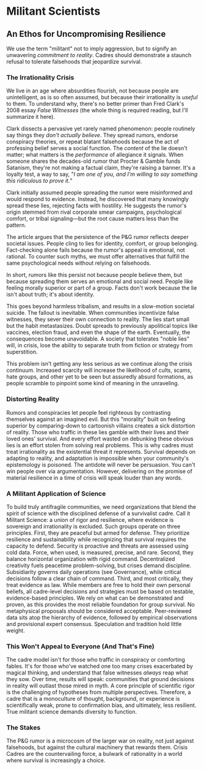 # Militant Scientists

## An Ethos for Uncompromising Resilience

We use the term "militant" not to imply aggression, but to signify an unwavering _commitment to reality_. Cadres should demonstrate a staunch refusal to tolerate falsehoods that jeopardize survival.

### The Irrationality Crisis

We live in an age where absurdities flourish, not because people are unintelligent, as is so often assumed, but because their irrationality is _useful_ to them. To understand why, there's no better primer than Fred Clark's 2008 essay _False Witnesses_ (the whole thing is required reading, but I'll summarize it here).

Clark dissects a pervasive yet rarely named phenomenon: people routinely say things they _don't actually believe_. They spread rumors, endorse conspiracy theories, or repeat blatant falsehoods because the act of professing belief serves a social function. The _content_ of the lie doesn't matter; what matters is the _performance_ of allegiance it signals. When someone shares the decades-old rumor that Procter & Gamble funds Satanism, they're not making a factual claim, they're raising a banner. It's a loyalty test, a way to say, "_I am one of you, and I'm willing to say something this ridiculous to prove it._"

Clark initially assumed people spreading the rumor were misinformed and would respond to evidence. Instead, he discovered that many knowingly spread these lies, rejecting facts with hostility. He suggests the rumor's origin stemmed from rival corporate smear campaigns, psychological comfort, or tribal signaling—but the root cause matters less than the pattern.

The article argues that the persistence of the P&G rumor reflects deeper societal issues. People cling to lies for identity, comfort, or group belonging. Fact-checking alone fails because the rumor's appeal is emotional, not rational. To counter such myths, we must offer alternatives that fulfill the same psychological needs without relying on falsehoods.

In short, rumors like this persist not because people believe them, but because spreading them serves an emotional and social need. People like feeling morally superior or part of a group. Facts don't work because the lie isn't about truth; it's about identity.

This goes beyond harmless tribalism, and results in a slow-motion societal suicide. The fallout is inevitable. When communities incentivize false witnesses, they sever their own connection to reality. The lies start small but the habit metastasizes. Doubt spreads to previously apolitical topics like vaccines, election fraud, and even the shape of the earth. Eventually, the consequences become unavoidable. A society that tolerates "noble lies" will, in crisis, lose the ability to separate truth from fiction or strategy from superstition.

This problem isn't getting any less serious as we continue along the crisis continuum. Increased scarcity will increase the likelihood of cults, scams, hate groups, and other yet to be seen but assuredly absurd formations, as people scramble to pinpoint some kind of meaning in the unraveling.

### Distorting Reality

Rumors and conspiracies let people feel righteous by contrasting themselves against an imagined evil. But this "morality" built on feeling superior by comparing-down to cartoonish villains creates a sick distortion of reality. Those who traffic in these lies gamble with their lives and their loved ones' survival. And every effort wasted on debunking these obvious lies is an effort stolen from solving real problems.
This is why cadres must treat irrationality as the existential threat it represents. Survival depends on adapting to reality, and adaptation is impossible when your community's epistemology is poisoned. The antidote will never be persuasion. You can't win people over via argumentation. However, delivering on the promise of material resilience in a time of crisis will speak louder than any words.

### A Militant Application of Science

To build truly antifragile communities, we need organizations that blend the spirit of science with the disciplined defense of a survivalist cadre. Call it Militant Science: a union of rigor and resilience, where evidence is sovereign and irrationality is excluded.
Such groups operate on three principles.
First, they are peaceful but armed for defense. They prioritize resilience and sustainability while recognizing that survival requires the capacity to defend. Security is proactive and threats are assessed using cold data. Force, when used, is measured, precise, and rare.
Second, they balance horizontal organization with rigid command. Decentralized creativity fuels peacetime problem-solving, but crises demand discipline. Subsidiarity governs daily operations (see Governance), while critical decisions follow a clear chain of command.
Third, and most critically, they treat evidence as law. While members are free to hold their own personal beliefs, all cadre-level decisions and strategies must be based on testable, evidence-based principles. We rely on what can be demonstrated and proven, as this provides the most reliable foundation for group survival. No metaphysical proposals should be considered acceptable. Peer-reviewed data sits atop the hierarchy of evidence, followed by empirical observations and provisional expert consensus. Speculation and tradition hold little weight.

### This Won't Appeal to Everyone (And That's Fine)

The cadre model isn't for those who traffic in conspiracy or comforting fables. It's for those who've watched one too many crises exacerbated by magical thinking, and understand that false witnesses _always_ reap what they sow. Over time, results will speak: communities that ground decisions in reality will outlast those mired in myth.
A core principle of scientific rigor is the challenging of hypotheses from multiple perspectives. Therefore, a cadre that is a monoculture of thought, background, or experience is scientifically weak, prone to confirmation bias, and ultimately, less resilient. True militant science demands diversity to function.

### The Stakes

The P&G rumor is a microcosm of the larger war on reality, not just against falsehoods, but against the cultural machinery that rewards them. Crisis Cadres are the countervailing force, a bulwark of rationality in a world where survival is increasingly a choice.
